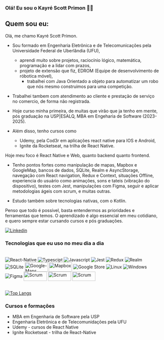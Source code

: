 ### Olá! Eu sou o Kayré Scott Primon ✌🏼

## Quem sou eu:
Olá, me chamo Kayré Scott Primon. 
- Sou formado em Engenharia Eletrônica e de Telecomunicações pela Universidade Federal de Uberlândia (UFU),
  - aprendi muito sobre projetos, raciocínio lógico, matemática, programação e a lidar com prazos,
  - projeto de extensão que fiz, EDROM (Equipe de desenvolvimento de róbotica móvel),
    - trabalhei com Java Orientado a objeto para automatizar um robo que nós mesmo construimos para uma competição.
  
- Trabalhei tambem com atendimento ao cliente e prestação de serviço no comercio, de forma não registrada.

- Hoje curso minha primeira, de muitas que virão que ja tenho em mente, pós graduação na USP|ESALQ,
MBA em Engeharia de Software (2023-2025).
- Além disso, tenho cursos como
  - Udemy, pela Cod3r em aplicações react native para IOS e Android,
  - Ignite da Rocketseat, na trilha de React Native.
 
Hoje meu foco é React Native e Web, quanto backend quanto frontend. 

- Tenho pontos fortes como manipulação de mapas, Mapbox e GoogleMap, bancos de dados, SQLite, Realm e AsyncStorage, navegação com React navigation, Redux e Context,
situações Offline, experiencia do usuário como animações, sons e tateis (vibração do dispositivo), testes com Jest, manipulações com Figma, seguir e aplicar metodologias ágeis com scrum,
e muitas outras.

- Estudo também sobre tecnologias nativas, com o Kotlin.
  
Penso que todo é possível, basta entendermos as prioridades e ferramentas que temos. 
O aprendizado é algo essencial em meu cotidiano, e quero sempre estar cursando cursos e pós graduações.
 


[![Linkedin](https://img.shields.io/badge/LinkedIn-0077B5?style=for-the-badge&logo=linkedin&logoColor=white)](https://www.linkedin.com/in/kayre-primon-226775192/)

<!-- ![Kayre GitHub stats](https://github-readme-stats.vercel.app/api?username=Kayre-Scott-Primon&show_icons=true&theme=onedark) -->

### Tecnologias que eu uso no meu dia a dia 

<div style="display: inline_block"><br/>
  <img align="center" alt="React-Native" src="https://img.shields.io/badge/React_Native-20232A?style=for-the-badge&logo=react&logoColor=61DAFB"/>
  <img align="center" alt="Typescipt" src="https://img.shields.io/badge/TypeScript-007ACC?style=for-the-badge&logo=typescript&logoColor=white"/>
  <img align="center" alt="Javascript" src="https://img.shields.io/badge/JavaScript-323330?style=for-the-badge&logo=javascript&logoColor=F7DF1E"/>
  <img align="center" alt="Jest" src="https://img.shields.io/badge/Jest-323330?style=for-the-badge&logo=Jest&logoColor=white"/>
  <img align="center" alt="Redux" src="https://img.shields.io/badge/Redux-593D88?style=for-the-badge&logo=redux&logoColor=white"/>
  <img align="center" alt="Realm" src="https://img.shields.io/badge/Realm-39477F?style=for-the-badge&logo=realm&logoColor=white"/>
  <img align="center" alt="SQLite" src="https://img.shields.io/badge/SQLite-07405E?style=for-the-badge&logo=sqlite&logoColor=white"/>
  <img align="center" alt="Google-Maps" width="75" height="30" src="https://logosmarcas.net/wp-content/uploads/2022/01/Google-Maps-Logo.png"/>
  <img align="center" alt="Mapbox" width="75" height="30" src="https://miro.medium.com/v2/resize:fit:4800/format:webp/0*ok6yuDnTx4o2PSFx.png"/>
  <img align="center" alt="Google Store" src="https://img.shields.io/badge/Google_Play-414141?style=for-the-badge&logo=google-play&logoColor=white"/>
  <img align="center" alt="Linux" src="https://img.shields.io/badge/Linux-FCC624?style=for-the-badge&logo=linux&logoColor=black"/>
  <img align="center" alt="Windows" src="https://img.shields.io/badge/Windows-0078D6?style=for-the-badge&logo=windows&logoColor=white"/>
  <img align="center" alt="Figma" src="https://img.shields.io/badge/Figma-F24E1E?style=for-the-badge&logo=figma&logoColor=white"/>
  <img align="center" alt="Scrum" width="75" height="30" src="https://fusiontecnologia.com/wp-content/uploads/2023/01/O-que-e-o-Scrum-e-como-aplicar.png"/>
  <img align="center" alt="Scrum" width="75" height="30" src="https://img.shields.io/badge/node.js-6DA55F?style=for-the-badge&logo=node.js&logoColor=white"/>
  <img align="center" alt="Scrum" width="75" height="30" src="https://img.shields.io/badge/react-%2320232a.svg?style=for-the-badge&logo=react&logoColor=%2361DAFB"/>
</div>

<br/>

[![Top Langs](https://github-readme-stats.vercel.app/api/top-langs/?username=Kayre-Scott-Primon&layout=pie)](https://github.com/anuraghazra/github-readme-stats)

### Cursos e formações

- MBA em Engenharia de Software pela USP
- Engenharia Eletrônica e de Telecomunidações pela UFU
- Udemy - cursos de React Native
- Ignite Rocketseat - trilha de React-Native


